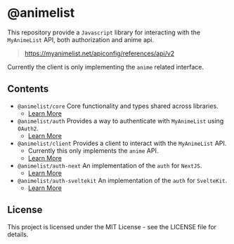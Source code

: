 # @animelist

This repository provide a `Javascript` library for interacting with the `MyAnimeList` API,
both authorization and anime api.

> <https://myanimelist.net/apiconfig/references/api/v2>

Currently the client is only implementing the `anime` related interface.

## Contents

- `@animelist/core` Core functionality and types shared across libraries.
  - [Learn More](https://github.com/Neo-Ciber94/mal/tree/main/packages/animelist-core)
- `@animelist/auth` Provides a way to authenticate with `MyAnimeList` using `OAuth2`.
  - [Learn More](https://github.com/Neo-Ciber94/mal/tree/main/packages/animelist-auth)
- `@animelist/client` Provides a client to interact with the `MyAnimeList` API.
  - Currently this only implements the `anime` API.
  - [Learn More](https://github.com/Neo-Ciber94/mal/tree/main/packages/animelist-client)
- `@animelist/auth-next` An implementation of the `auth` for `NextJS`.
  - [Learn More](https://github.com/Neo-Ciber94/mal/tree/main/packages/animelist-auth-next)
- `@animelist/auth-sveltekit` An implementation of the `auth` for `SvelteKit`.
  - [Learn More](https://github.com/Neo-Ciber94/mal/tree/main/packages/animelist-auth-sveltekit)

## License

This project is licensed under the MIT License - see the LICENSE file for details.
